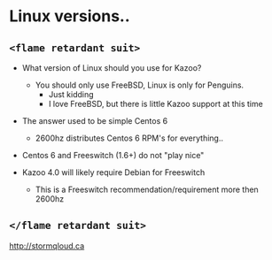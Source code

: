 # Linux versions..

## ```<flame retardant suit>```

* What version of Linux should you use for Kazoo?
  * You should only use FreeBSD, Linux is only for Penguins.
    * Just kidding
    * I love FreeBSD, but there is little Kazoo support at this time

* The answer used to be simple Centos 6
  * 2600hz distributes Centos 6 RPM's for everything..

* Centos 6 and Freeswitch (1.6+) do not "play nice"

* Kazoo 4.0 will likely require Debian for Freeswitch   
  * This is a Freeswitch recommendation/requirement more then 2600hz

## ```</flame retardant suit>```

http://stormqloud.ca
